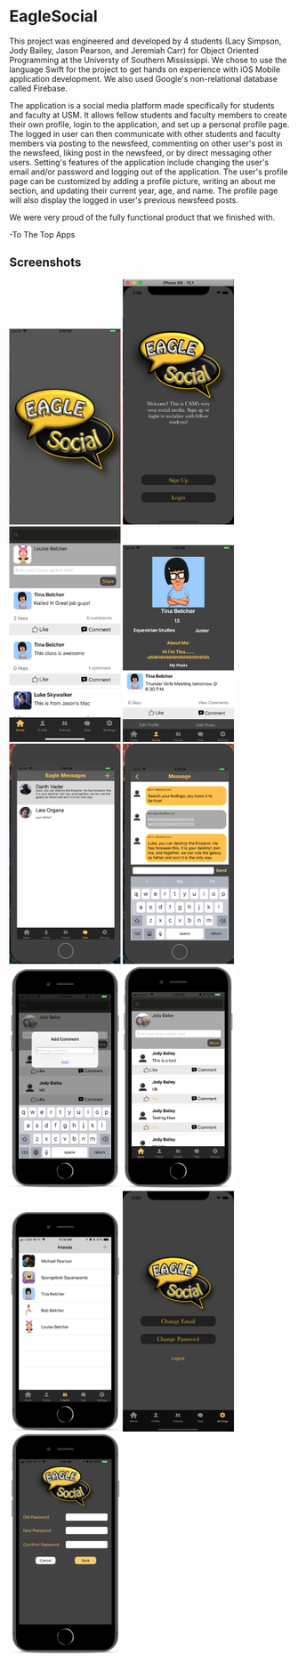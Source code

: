 # EagleSocial
This project was engineered and developed by 4 students (Lacy Simpson, Jody Bailey, Jason Pearson, and Jeremiah Carr) for Object Oriented Programming at the Universty of Southern Mississippi. We chose to use the language Swift for the project to get hands on experience with iOS Mobile application development. We also used Google's non-relational database called Firebase.  

The application is a social media platform made specifically for students and faculty at USM. It allows fellow students and faculty members to create their own profile, login to the application, and set up a personal profile page. The logged in user can then communicate with other students and faculty members via posting to the newsfeed, commenting on other user's post in the newsfeed, liking post in the newsfeed, or by direct messaging other users. Setting's features of the application include changing the user's email and/or password and logging out of the application. The user's profile page can be customized by adding a profile picture, writing an about me section, and updating their current year, age, and name. The profile page will also display the logged in user's previous newsfeed posts. 

We were very proud of the fully functional product that we finished with. 

-To The Top Apps


<HTML>
  
  ## Screenshots
  <img src="/Images/FinalImages/LoadScreen.png" width="200" /> <img src="/Images/FinalImages/Login.png" width="200" />
  <img src="/Images/FinalImages/NewsFeed1.png" width="200" /> <img src="/Images/FinalImages/ProfilePage.png" width="200" />
  <img src="/Images/FinalImages/MessageList.png" width="200" /> <img src="/Images/FinalImages/Message.png" width="200" />
  <img src="Images/show_alert.png" width="200" /> <img src="Images/show_likes.png" width="200" />
  <img src="/Images/FinalImages/FriendsList.png" width="200" /> <img src="/Images/FinalImages/SettingsMenu.png" width="200" />
  <img src="/Images/FinalImages/SettingsPassword.png" width="200" />
  
</HTML>
